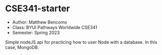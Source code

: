 # CSE341-starter
- Author: Matthew Bencomo
- Class: BYUI Pathways Worldwide CSE341
- Semester: Spring 2023

Simple nodeJS api for practicing how to user Node with a database. In this case, MongoDB.